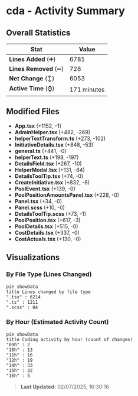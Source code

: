 # cda - Activity Summary 

## Overall Statistics

| Stat                   | Value                                                             |
| ---------------------- | ----------------------------------------------------------------- |
| **Lines Added** (➕)   | 6781                                          |
| **Lines Removed** (➖) | 728                                        |
| **Net Change** (↕)    | 6053                |
| **Active Time** (⌚)   | 171 minutes |


## Modified Files
- **App.tsx** (+1152, -1)
- **AdminHelper.tsx** (+482, -269)
- **helperTextTransform.ts** (+273, -102)
- **InitiativeDetails.tsx** (+848, -53)
- **general.ts** (+441, -0)
- **helperText.ts** (+198, -197)
- **DetailsField.tsx** (+267, -10)
- **HelperModal.tsx** (+131, -84)
- **DetailsToolTip.tsx** (+74, -0)
- **CreateInitiative.tsx** (+832, -8)
- **PoolEvent.tsx** (+139, -0)
- **PoolPositionAmountsPanel.tsx** (+228, -0)
- **Panel.tsx** (+34, -0)
- **Panel.scss** (+10, -0)
- **DetailsToolTip.scss** (+73, -1)
- **PoolPosition.tsx** (+617, -3)
- **PoolDetails.tsx** (+515, -0)
- **CostDetails.tsx** (+337, -0)
- **CostActuals.tsx** (+130, -0)

## Visualizations

### By File Type (Lines Changed)

```mermaid
pie showData
title Lines changed by file type
".tsx" : 6214
".ts" : 1211
".scss" : 84
```

### By Hour (Estimated Activity Count)

```mermaid
pie showData
title Coding activity by hour (count of changes)
"09h" : 2
"10h" : 13
"11h" : 16
"12h" : 19
"14h" : 33
"15h" : 32
"16h" : 5
```


> **Last Updated:** 02/07/2025, 16:30:16
